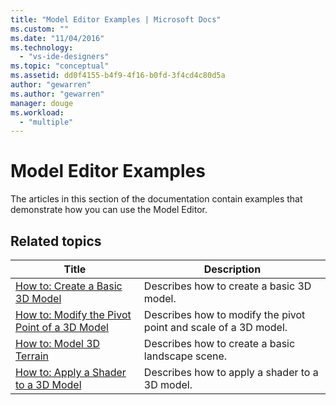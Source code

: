 ```yaml
---
title: "Model Editor Examples | Microsoft Docs"
ms.custom: ""
ms.date: "11/04/2016"
ms.technology:
  - "vs-ide-designers"
ms.topic: "conceptual"
ms.assetid: dd0f4155-b4f9-4f16-b0fd-3f4cd4c80d5a
author: "gewarren"
ms.author: "gewarren"
manager: douge
ms.workload:
  - "multiple"
---
```

# Model Editor Examples
The articles in this section of the documentation contain examples that demonstrate how you can use the Model Editor.

## Related topics

|Title|Description|
|-----------|-----------------|
|[How to: Create a Basic 3D Model](../designers/how-to-create-a-basic-3-d-model.md)|Describes how to create a basic 3D model.|
|[How to: Modify the Pivot Point of a 3D Model](../designers/how-to-modify-the-pivot-point-of-a-3-d-model.md)|Describes how to modify the pivot point and scale of a 3D model.|
|[How to: Model 3D Terrain](../designers/how-to-model-3-d-terrain.md)|Describes how to create a basic landscape scene.|
|[How to: Apply a Shader to a 3D Model](../designers/how-to-apply-a-shader-to-a-3-d-model.md)|Describes how to apply a shader to a 3D model.|